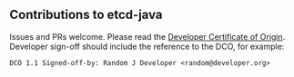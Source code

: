 ## Contributions to etcd-java

Issues and PRs welcome. Please read the [Developer Certificate of Origin](DCO1.1.txt). Developer sign-off should include the reference to the DCO, for example:

```
DCO 1.1 Signed-off-by: Random J Developer <random@developer.org>
```